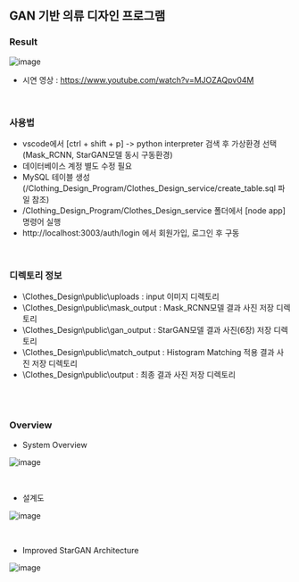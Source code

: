 ## GAN 기반 의류 디자인 프로그램



### Result

![image](https://user-images.githubusercontent.com/37769713/139530362-ef455ec9-f204-472c-ad48-50e74e49b07f.png)

- 시연 영상 : https://www.youtube.com/watch?v=MJOZAQpv04M



<br>


### 사용법
* vscode에서 [ctrl + shift + p] -> python interpreter 검색 후 가상환경 선택(Mask_RCNN, StarGAN모델 동시 구동환경)
* 데이터베이스 계정 별도 수정 필요
* MySQL 테이블 생성 (/Clothing_Design_Program/Clothes_Design_service/create_table.sql 파일 참조)
* /Clothing_Design_Program/Clothes_Design_service 폴더에서 [node app] 명령어 실행
* http://localhost:3003/auth/login 에서 회원가입, 로그인 후 구동

<br>

### 디렉토리 정보
* \Clothes_Design\public\uploads : input 이미지 디렉토리
* \Clothes_Design\public\mask_output : Mask_RCNN모델 결과 사진 저장 디렉토리
* \Clothes_Design\public\gan_output : StarGAN모델 결과 사진(6장) 저장 디렉토리
* \Clothes_Design\public\match_output : Histogram Matching 적용 결과 사진 저장 디렉토리
* \Clothes_Design\public\output : 최종 결과 사진 저장 디렉토리

<br><br>

### Overview 

- System Overview

![image](https://user-images.githubusercontent.com/37769713/139530668-51b79759-3e4d-48db-9a6e-e792c21260e9.png)

<br>

- 설계도

![image](https://user-images.githubusercontent.com/37769713/139530813-380082b2-5785-4ed4-8f0f-21f6d3ee423f.png)

<br>

- Improved StarGAN Architecture

![image](https://user-images.githubusercontent.com/37769713/139529049-715cf15e-4ee4-4ccf-ac04-9bc5a9a7303b.png)


